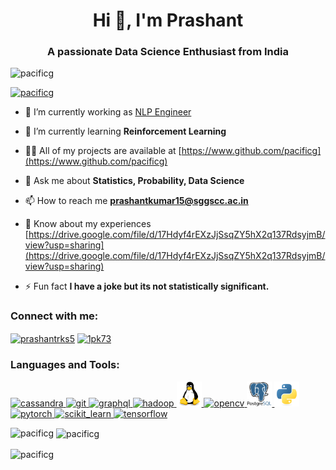 <h1 align="center">Hi 👋, I'm Prashant</h1>
<h3 align="center">A passionate Data Science Enthusiast from India</h3>

<p align="left"> <img src="https://komarev.com/ghpvc/?username=pacificg&label=Profile%20views&color=0e75b6&style=flat" alt="pacificg" /> </p>

<p align="left"> <a href="https://github.com/ryo-ma/github-profile-trophy"><img src="https://github-profile-trophy.vercel.app/?username=pacificg" alt="pacificg" /></a> </p>

- 🔭 I’m currently working as [NLP Engineer](https://www/github.com/pacificg)

- 🌱 I’m currently learning **Reinforcement Learning**

- 👨‍💻 All of my projects are available at [https://www.github.com/pacificg](https://www.github.com/pacificg)

- 💬 Ask me about **Statistics, Probability, Data Science**

- 📫 How to reach me **prashantkumar15@sggscc.ac.in**

- 📄 Know about my experiences [https://drive.google.com/file/d/17Hdyf4rEXzJjSsqZY5hX2q137RdsyjmB/view?usp=sharing](https://drive.google.com/file/d/17Hdyf4rEXzJjSsqZY5hX2q137RdsyjmB/view?usp=sharing)

- ⚡ Fun fact **I have a joke but its not statistically significant.**

<h3 align="left">Connect with me:</h3>
<p align="left">
<a href="https://linkedin.com/in/prashantrks5" target="blank"><img align="center" src="https://raw.githubusercontent.com/rahuldkjain/github-profile-readme-generator/master/src/images/icons/Social/linked-in-alt.svg" alt="prashantrks5" height="30" width="40" /></a>
<a href="https://www.hackerrank.com/1pk73" target="blank"><img align="center" src="https://raw.githubusercontent.com/rahuldkjain/github-profile-readme-generator/master/src/images/icons/Social/hackerrank.svg" alt="1pk73" height="30" width="40" /></a>
</p>

<h3 align="left">Languages and Tools:</h3>
<p align="left"> <a href="https://cassandra.apache.org/" target="_blank"> <img src="https://www.vectorlogo.zone/logos/apache_cassandra/apache_cassandra-icon.svg" alt="cassandra" width="40" height="40"/> </a> <a href="https://git-scm.com/" target="_blank"> <img src="https://www.vectorlogo.zone/logos/git-scm/git-scm-icon.svg" alt="git" width="40" height="40"/> </a> <a href="https://graphql.org" target="_blank"> <img src="https://www.vectorlogo.zone/logos/graphql/graphql-icon.svg" alt="graphql" width="40" height="40"/> </a> <a href="https://hadoop.apache.org/" target="_blank"> <img src="https://www.vectorlogo.zone/logos/apache_hadoop/apache_hadoop-icon.svg" alt="hadoop" width="40" height="40"/> </a> <a href="https://www.linux.org/" target="_blank"> <img src="https://raw.githubusercontent.com/devicons/devicon/master/icons/linux/linux-original.svg" alt="linux" width="40" height="40"/> </a> <a href="https://opencv.org/" target="_blank"> <img src="https://www.vectorlogo.zone/logos/opencv/opencv-icon.svg" alt="opencv" width="40" height="40"/> </a> <a href="https://www.postgresql.org" target="_blank"> <img src="https://raw.githubusercontent.com/devicons/devicon/master/icons/postgresql/postgresql-original-wordmark.svg" alt="postgresql" width="40" height="40"/> </a> <a href="https://www.python.org" target="_blank"> <img src="https://raw.githubusercontent.com/devicons/devicon/master/icons/python/python-original.svg" alt="python" width="40" height="40"/> </a> <a href="https://pytorch.org/" target="_blank"> <img src="https://www.vectorlogo.zone/logos/pytorch/pytorch-icon.svg" alt="pytorch" width="40" height="40"/> </a> <a href="https://scikit-learn.org/" target="_blank"> <img src="https://upload.wikimedia.org/wikipedia/commons/0/05/Scikit_learn_logo_small.svg" alt="scikit_learn" width="40" height="40"/> </a> <a href="https://www.tensorflow.org" target="_blank"> <img src="https://www.vectorlogo.zone/logos/tensorflow/tensorflow-icon.svg" alt="tensorflow" width="40" height="40"/> </a> </p>

<p><img align="left" src="https://github-readme-stats.vercel.app/api/top-langs?username=pacificg&show_icons=true&locale=en&layout=compact" alt="pacificg" /></p>

<p>&nbsp;<img align="center" src="https://github-readme-stats.vercel.app/api?username=pacificg&show_icons=true&locale=en" alt="pacificg" /></p>

<p><img align="center" src="https://github-readme-streak-stats.herokuapp.com/?user=pacificg&" alt="pacificg" /></p>
